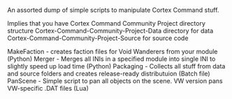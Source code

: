 An assorted dump of simple scripts to manipulate Cortex Command stuff.

Implies that you have Cortex Command Community Project directory structure
Cortex-Command-Community-Project-Data directory for data
Cortex-Command-Community-Project-Source for source code

MakeFaction - creates faction files for Void Wanderers from your module (Python)
Merger - Merges all INIs in a specified module into single INI to slightly speed up load time (Python)
Packaging - Collects all stuff from data and source folders and creates release-ready  distributuion (Batch file)
PanScene - Simple script to pan all objects on the scene. VW version pans VW-specific .DAT files (Lua)
